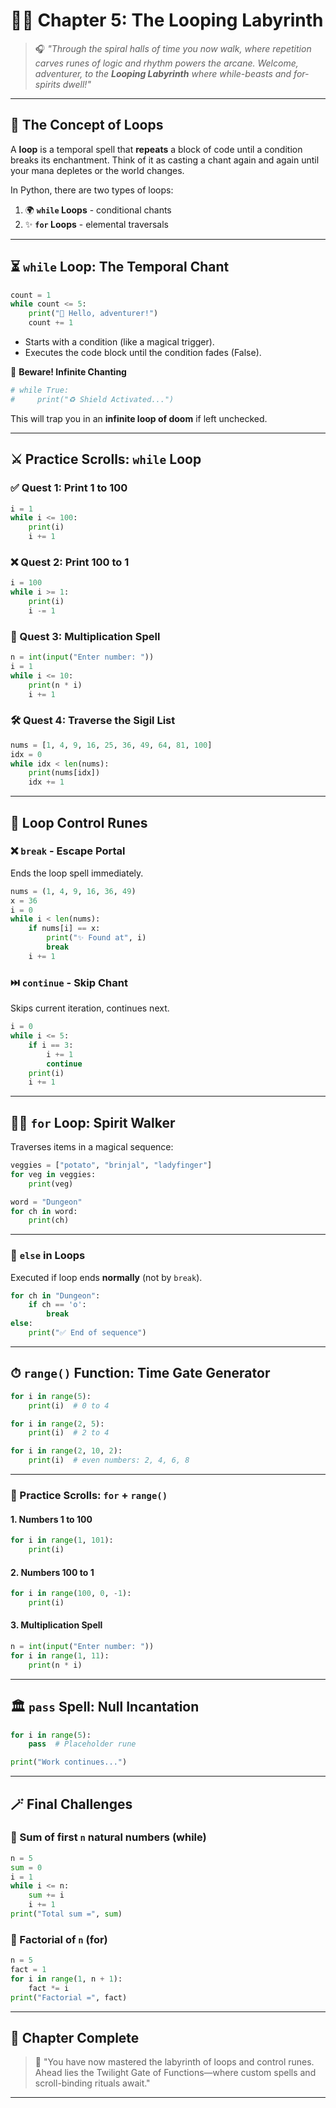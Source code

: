 # 🕵️‍♂️ Chapter 5: The Looping Labyrinth

>🎧 *"Through the spiral halls of time you now walk, where repetition carves runes of logic and rhythm powers the arcane. Welcome, adventurer, to the **Looping Labyrinth** where while-beasts and for-spirits dwell!"*

---

## 🪩 The Concept of Loops

A **loop** is a temporal spell that **repeats** a block of code until a condition breaks its enchantment. Think of it as casting a chant again and again until your mana depletes or the world changes.

In Python, there are two types of loops:

1. 🌍 **`while` Loops** - conditional chants
2. ✨ **`for` Loops** - elemental traversals

---

## ⏳ `while` Loop: The Temporal Chant

```python
count = 1
while count <= 5:
    print("🔮 Hello, adventurer!")
    count += 1
```

* Starts with a condition (like a magical trigger).
* Executes the code block until the condition fades (False).

🚨 **Beware! Infinite Chanting**

```python
# while True:
#     print("♻️ Shield Activated...")
```

This will trap you in an **infinite loop of doom** if left unchecked.

---

## ⚔️ Practice Scrolls: `while` Loop

### ✅ Quest 1: Print 1 to 100

```python
i = 1
while i <= 100:
    print(i)
    i += 1
```

### ❌ Quest 2: Print 100 to 1

```python
i = 100
while i >= 1:
    print(i)
    i -= 1
```

### 🌊 Quest 3: Multiplication Spell

```python
n = int(input("Enter number: "))
i = 1
while i <= 10:
    print(n * i)
    i += 1
```

### 🛠️ Quest 4: Traverse the Sigil List

```python
nums = [1, 4, 9, 16, 25, 36, 49, 64, 81, 100]
idx = 0
while idx < len(nums):
    print(nums[idx])
    idx += 1
```

---

## 🔀 Loop Control Runes

### ❌ `break` - Escape Portal

Ends the loop spell immediately.

```python
nums = (1, 4, 9, 16, 36, 49)
x = 36
i = 0
while i < len(nums):
    if nums[i] == x:
        print("✨ Found at", i)
        break
    i += 1
```

### ⏭️ `continue` - Skip Chant

Skips current iteration, continues next.

```python
i = 0
while i <= 5:
    if i == 3:
        i += 1
        continue
    print(i)
    i += 1
```

---

## 🧙‍♂️ `for` Loop: Spirit Walker

Traverses items in a magical sequence:

```python
veggies = ["potato", "brinjal", "ladyfinger"]
for veg in veggies:
    print(veg)
```

```python
word = "Dungeon"
for ch in word:
    print(ch)
```

---

### 📆 `else` in Loops

Executed if loop ends **normally** (not by `break`).

```python
for ch in "Dungeon":
    if ch == 'o':
        break
else:
    print("✅ End of sequence")
```

---

## ⏱ `range()` Function: Time Gate Generator

```python
for i in range(5):
    print(i)  # 0 to 4

for i in range(2, 5):
    print(i)  # 2 to 4

for i in range(2, 10, 2):
    print(i)  # even numbers: 2, 4, 6, 8
```

---

### 🔢 Practice Scrolls: `for` + `range()`

#### 1. Numbers 1 to 100

```python
for i in range(1, 101):
    print(i)
```

#### 2. Numbers 100 to 1

```python
for i in range(100, 0, -1):
    print(i)
```

#### 3. Multiplication Spell

```python
n = int(input("Enter number: "))
for i in range(1, 11):
    print(n * i)
```

---

## 🏛 `pass` Spell: Null Incantation

```python
for i in range(5):
    pass  # Placeholder rune

print("Work continues...")
```

---

## 🪄 Final Challenges

### 🔢 Sum of first `n` natural numbers (while)

```python
n = 5
sum = 0
i = 1
while i <= n:
    sum += i
    i += 1
print("Total sum =", sum)
```

### 🪩 Factorial of `n` (for)

```python
n = 5
fact = 1
for i in range(1, n + 1):
    fact *= i
print("Factorial =", fact)
```

---

## 🌟 Chapter Complete

> 🦜 "You have now mastered the labyrinth of loops and control runes. Ahead lies the Twilight Gate of Functions—where custom spells and scroll-binding rituals await."

---
